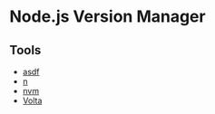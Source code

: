# Node.js Version Manager

## Tools

- [asdf](/asdf/nodejs.md)
- [n](/n.md)
- [nvm](/nvm.md)
- [Volta](/volta.md)
